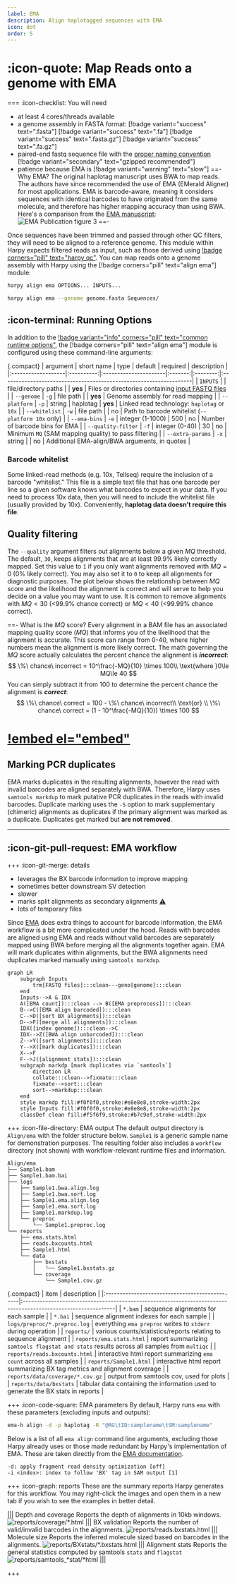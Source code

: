 ```yaml
---
label: EMA
description: Align haplotagged sequences with EMA
icon: dot
order: 5
---
```


# :icon-quote: Map Reads onto a genome with EMA
===  :icon-checklist: You will need
- at least 4 cores/threads available
- a genome assembly in FASTA format: [!badge variant="success" text=".fasta"] [!badge variant="success" text=".fa"] [!badge variant="success" text=".fasta.gz"] [!badge variant="success" text=".fa.gz"]
- paired-end fastq sequence file with the [proper naming convention](/haplotagdata/#naming-conventions) [!badge variant="secondary" text="gzipped recommended"]
- patience because EMA is [!badge variant="warning" text="slow"]
==- Why EMA?
The original haplotag manuscript uses BWA to map reads. The authors have since recommended
the use of EMA (EMerald Aligner) for most applications. EMA is barcode-aware,
meaning it considers sequences with identical barcodes to have originated from the same 
molecule, and therefore has higher mapping accuracy than using BWA. Here's a comparison
from the [EMA manuscript](https://www.biorxiv.org/content/10.1101/220236v1):
![EMA Publication figure 3](/static/EMA.fig3.png)
==-

Once sequences have been trimmed and passed through other QC filters, they will need to
be aligned to a reference genome. This module within Harpy expects filtered reads as input,
such as those derived using [!badge corners="pill" text="harpy qc"](../qc.md). You can map reads onto a genome assembly with Harpy 
using the [!badge corners="pill" text="align ema"] module:

```bash usage
harpy align ema OPTIONS... INPUTS...
```
```bash example
harpy align ema --genome genome.fasta Sequences/ 
```


## :icon-terminal: Running Options
In addition to the [!badge variant="info" corners="pill" text="common runtime options"](/commonoptions.md), the [!badge corners="pill" text="align ema"] module is configured using these command-line arguments:

{.compact}
| argument           | short name | type                  | default | required | description                                                        |
|:-------------------|:----------:|:----------------------|:-------:|:--------:|:-------------------------------------------------------------------|
| `INPUTS`           |            | file/directory paths  |         | **yes**  | Files or directories containing [input FASTQ files](/commonoptions.md#input-arguments)                  |
| `--genome`         |    `-g`    | file path             |         | **yes**  | Genome assembly for read mapping                                   |
| `--platform`       |    `-p`    | string                | haplotag | **yes** | Linked read technology: `haplotag` or `10x`                        |
| `--whitelist`      |    `-w`    | file path             |         |    no    | Path to barcode whitelist (`--platform 10x` only)                  |
| `--ema-bins`       |    `-e`    | integer (1-1000)      |   500   |    no    | Number of barcode bins for EMA                                     |
| `--quality-filter` |    `-f`    | integer (0-40)        |   30    |    no    | Minimum `MQ` (SAM mapping quality) to pass filtering               |
| `--extra-params`   |    `-x`    | string                |         |    no    | Additional EMA-align/BWA arguments, in quotes                      |

### Barcode whitelist
Some linked-read methods (e.g. 10x, Tellseq) require the inclusion of a barcode "whitelist." This file is a 
simple text file that has one barcode per line so a given software knows what barcodes to expect in your data.
If you need to process 10x data, then you will need to include the whitelist file (usually provided by 10x).
Conveniently, **haplotag data doesn't require this file**.

## Quality filtering
The `--quality` argument filters out alignments below a given $MQ$ threshold. The default, `30`, keeps alignments
that are at least 99.9% likely correctly mapped. Set this value to `1` if you only want alignments removed with
$MQ = 0$ (0% likely correct). You may also set it to `0` to keep all alignments for diagnostic purposes.
The plot below shows the relationship between $MQ$ score and the likelihood the alignment is correct and will serve to help you decide
on a value you may want to use. It is common to remove alignments with $MQ <30$ (<99.9% chance correct) or $MQ <40$ (<99.99% chance correct).

==- What is the $MQ$ score?
Every alignment in a BAM file has an associated mapping quality score ($MQ$) that informs you of the likelihood 
that the alignment is accurate. This score can range from 0-40, where higher numbers mean the alignment is more
likely correct. The math governing the $MQ$ score actually calculates the percent chance the alignment is ***incorrect***: 
$$
\%\ chance\ incorrect = 10^\frac{-MQ}{10} \times 100\\
\text{where }0\le MQ\le 40
$$
You can simply subtract it from 100 to determine the percent chance the alignment is ***correct***:
$$
\%\ chance\ correct = 100 - \%\ chance\ incorrect\\
\text{or} \\
\%\ chance\ correct = (1 - 10^\frac{-MQ}{10}) \times 100
$$

[!embed el="embed"](//plotly.com/~pdimens/7.embed)
===

## Marking PCR duplicates
EMA marks duplicates in the resulting alignments, however the read with invalid barcodes
are aligned separately with BWA. Therefore, Harpy uses `samtools markdup` to mark putative
PCR duplicates in the reads with invalid barcodes. Duplicate marking uses the `-S` option
to mark supplementary (chimeric) alignments as duplicates if the primary alignment was
marked as a duplicate. Duplicates get marked but **are not removed**.

----

## :icon-git-pull-request: EMA workflow
+++ :icon-git-merge: details
- leverages the BX barcode information to improve mapping
- sometimes better downstream SV detection
- slower
- marks split alignments as secondary alignments [⚠️](/Modules/SV/leviathan.md)
- lots of temporary files

Since [EMA](https://github.com/arshajii/ema) does extra things to account for barcode
information, the EMA workflow is a bit more complicated under the hood. Reads with 
barcodes are aligned using EMA and reads without valid barcodes are separately mapped
using BWA before merging all the alignments together again. EMA will mark duplicates
within alignments, but the BWA alignments need duplicates marked manually using 
`samtools markdup`.

```mermaid
graph LR
    subgraph Inputs
        trm[FASTQ files]:::clean---geno[genome]:::clean
    end
    Inputs-->A & IDX
    A([EMA count]):::clean --> B([EMA preprocess]):::clean
    B-->C([EMA align barcoded]):::clean
    C-->D([sort BX alignments]):::clean
    D-->F([merge all alignments]):::clean
    IDX([index genome]):::clean-->C
    IDX-->Z([BWA align unbarcoded]):::clean
    Z-->Y([sort alignments]):::clean
    Y-->X([mark duplicates]):::clean
    X-->F
    F-->J([alignment stats]):::clean
    subgraph markdp [mark duplicates via `samtools`]
        direction LR
        collate:::clean-->fixmate:::clean
        fixmate-->sort:::clean
        sort-->markdup:::clean
    end
    style markdp fill:#f0f0f0,stroke:#e8e8e8,stroke-width:2px
    style Inputs fill:#f0f0f0,stroke:#e8e8e8,stroke-width:2px
    classDef clean fill:#f5f6f9,stroke:#b7c9ef,stroke-width:2px
```
+++ :icon-file-directory: EMA output
The default output directory is `Align/ema` with the folder structure below. `Sample1` is a generic sample name for demonstration purposes. 
The resulting folder also includes a `workflow` directory (not shown) with workflow-relevant runtime files and information.
```
Align/ema
├── Sample1.bam
├── Sample1.bam.bai
├── logs
│   ├── Sample1.bwa.align.log
│   ├── Sample1.bwa.sort.log
│   ├── Sample1.ema.align.log
│   ├── Sample1.ema.sort.log
│   ├── Sample1.markdup.log
│   └── preproc
│       └── Sample1.preproc.log
└── reports
    ├── ema.stats.html
    ├── reads.bxcounts.html
    ├── Sample1.html
    └── data
        ├── bxstats
        │   └── Sample1.bxstats.gz
        └── coverage
            └── Sample1.cov.gz

```
{.compact}
| item                                           | description                                                                                                   |
|:-----------------------------------------------|:--------------------------------------------------------------------------------------------------------------|
| `*.bam`                                        | sequence alignments for each sample                                                                           |
| `*.bai`                                        | sequence alignment indexes for each sample                                                                    |
| `logs/preproc/*.preproc.log`                   | everything `ema preproc` writes to `stderr` during operation                                                  |
| `reports/`                                     | various counts/statistics/reports relating to sequence alignment                                              |
| `reports/ema.stats.html`                       | report summarizing `samtools flagstat and stats` results across all samples from `multiqc`                    |
| `reports/reads.bxcounts.html`                  | interactive html report summarizing `ema count` across all samples                                            |
| `reports/Sample1.html`              | interactive html report summarizing BX tag metrics and alignment coverage        | 
| `reports/data/coverage/*.cov.gz`    | output from samtools cov, used for plots                                         |
| `reports/data/bxstats`              | tabular data containing the information used to generate the BX stats in reports |

+++ :icon-code-square: EMA parameters
By default, Harpy runs `ema` with these parameters (excluding inputs and outputs):
```bash
ema-h align -d -p haplotag -R "@RG\tID:samplename\tSM:samplename"
```

Below is a list of all `ema align` command line arguments, excluding those Harpy already uses or those made redundant by Harpy's implementation of EMA.
These are taken directly from the [EMA documentation](https://github.com/arshajii/ema).

``` ema arguments
-d: apply fragment read density optimization [off]
-i <index>: index to follow 'BX' tag in SAM output [1]
```
+++ :icon-graph: reports
These are the summary reports Harpy generates for this workflow. You may right-click
the images and open them in a new tab if you wish to see the examples in better detail.

||| Depth and coverage
Reports the depth of alignments in 10kb windows.
![reports/coverage/*.html](/static/report_align_coverage.png)
||| BX validation
Reports the number of valid/invalid barcodes in the alignments.
![reports/reads.bxstats.html](/static/report_align_bxstats.png)
||| Molecule size
Reports the inferred molecule sized based on barcodes in the alignments.
![reports/BXstats/*.bxstats.html](/static/report_align_bxmol.png)
||| Alignment stats
Reports the general statistics computed by samtools `stats` and `flagstat`
![reports/samtools_*stat/*html](/static/report_align_flagstat.png)
|||

+++


